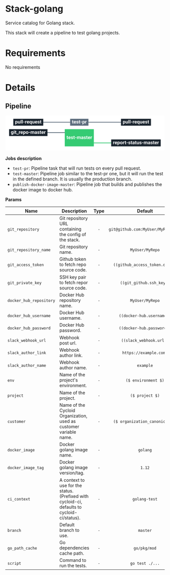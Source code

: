# Stack-golang

Service catalog for Golang stack.

This stack will create a pipeline to test golang projects.

# Requirements

No requirements

# Details

## Pipeline

<img src="docs/pipeline.png" width="800">

**Jobs description**

  * `test-pr`: Pipeline task that will run tests on every pull request.
  * `test-master`: Pipeline job similar to the test-pr one, but it will run the test in the defined branch. It is usually the production branch.
  * `publish-docker-image-master`: Pipeline job that builds and publishes the docker image to docker hub.

**Params**

|Name|Description|Type|Default|Required|
|---|---|:---:|:---:|:---:|
|`git_repository`|Git repository URL containing the config of the stack.|`-`|`git@github.com:MyUser/MyRepo.git`|`True`|
|`git_repository_name`|Git repository name.|`-`|`MyUser/MyRepo`|`True`|
|`git_access_token`|Github token to fetch repo source code.|`-`|`((github_access_token.data))`|`True`|
|`git_private_key`|SSH key pair to fetch repor source code.|`-`|`((git_github.ssh_key))`|`True`|
|`docker_hub_repository`|Docker Hub repository name.|`-`|`MyUser/MyRepo`|`True`|
|`docker_hub_username`|Docker Hub username.|`-`|`((docker-hub.username))`|`True`|
|`docker_hub_password`|Docker Hub password.|`-`|`((docker-hub.password))`|`True`|
|`slack_webhook_url`|Webhook post url.|`-`|`((slack_webhook.url))`|`True`|
|`slack_author_link`|Webhook author link.|`-`|`https://example.com/`|`True`|
|`slack_author_name`|Webhook author name.|`-`|`example`|`True`|
|`env`|Name of the project's environment.|`-`|`($ environment $)`|`True`|
|`project`|Name of the project.|`-`|`($ project $)`|`True`|
|`customer`|Name of the Cycloid Organization, used as customer variable name.|`-`|`($ organization_canonical $)`|`True`|
|`docker_image`|Docker golang image name.|`-`|`golang`|`True`|
|`docker_image_tag`|Docker golang image version/tag.|`-`|`1.12`|`True`|
|`ci_context`|A context to use for the status. (Prefixed with cycloid-ci, defaults to cycloid-ci/status).|`-`|`golang-test`|`False`|
|`branch`|Default branch to use.|`-`|`master`|`True`|
|`go_path_cache`|Go dependencies cache path.|`-`|`go/pkg/mod`|`True`|
|`script`| Command to run the tests.|`-`|`go test ./...`|`True`|